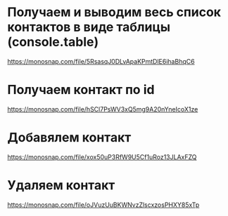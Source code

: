 # Получаем и выводим весь список контактов в виде таблицы (console.table)
https://monosnap.com/file/5RsasqJ0DLvApaKPmtDlE6ihaBhqC6

# Получаем контакт по id
https://monosnap.com/file/hSCl7PsWV3xQ5mg9A20nYneIcoX1ze

# Добавялем контакт
https://monosnap.com/file/xox50uP3RfW9U5Cf1uRoz13JLAxFZQ

# Удаляем контакт
https://monosnap.com/file/oJVuzUuBKWNvzZlscxzosPHXY85xTp
